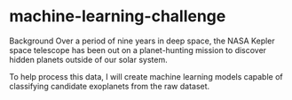 # machine-learning-challenge

Background
Over a period of nine years in deep space, the NASA Kepler space telescope has been out on a planet-hunting mission to discover hidden planets outside of our solar system.

To help process this data, I will create machine learning models capable of classifying candidate exoplanets from the raw dataset.